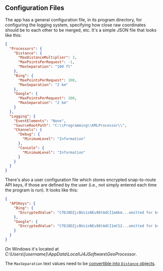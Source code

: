 ## Configuration Files
The app has a general configuration file, in its program directory, for
configuring the logging system, specifying how close raw coordinates should
be to each other to be merged, etc. It's a simple JSON file that looks
like this:
```json
{
  "Processors": {
    "Distance": {
      "MaxDistanceMultiplier": 3,
      "MaxPointsPerRequest": -1,
      "MaxSeparation": "100 ft"
    },
    "Bing": {
      "MaxPointsPerRequest": 100,
      "MaxSeparation": "2 km"
    },
    "Google": {
      "MaxPointsPerRequest": 100,
      "MaxSeparation": "2 km"
    }
  },
  "Logging": {
    "EventElements": "None",
    "SourceRootPath": "C:\\Programming\\KMLProcessor\\",
    "Channels": {
      "Debug": {
        "MinimumLevel": "Information"
      },
      "Console": {
        "MinimumLevel": "Information"
      }
    }
  }
}
```
There's also a user configuration file which stores encrypted snap-to-route
API keys, if those are defined by the user (i.e., not simply entered 
each time the program is run). It looks like this:
```json
{
  "APIKeys": {
    "Bing": {
      "EncryptedValue": "CfDJ8DZjcBUs1sNEu98tAdCI1mAkm...omitted for brevity"
    },
    "Google": {
      "EncryptedValue": "CfDJ8DZjcBUs1sNEu98tAdCI1mCS2...omitted for brevity"
    }
  }
}
```
On Windows it's located at <br/>
*C:\Users\\[username]\AppData\Local\J4JSoftware\GeoProcessor*.

The `MaxSeparation` text values need to be [convertible into `Distance`
objects](distance.md).